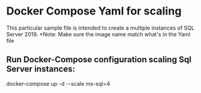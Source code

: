 # Docker Compose Yaml for scaling

This particular sample file is intended to create a multiple instances of SQL Server 2019.
*Note: Make sure the image name match what's in the Yaml file

## Run Docker-Compose configuration scaling Sql Server instances:
docker-compose up -d --scale ms-sql=4
